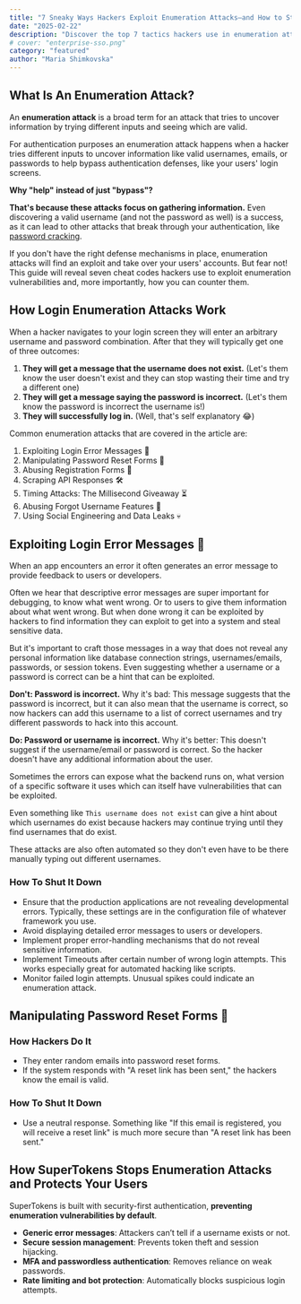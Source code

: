 ```yaml
---
title: "7 Sneaky Ways Hackers Exploit Enumeration Attacks—and How to Stop Them"
date: "2025-02-22"
description: "Discover the top 7 tactics hackers use in enumeration attacks and learn effective strategies to safeguard your authentication systems."
# cover: "enterprise-sso.png"
category: "featured"
author: "Maria Shimkovska"
---
```


## What Is An Enumeration Attack? 

An **enumeration attack** is a broad term for an attack that tries to uncover information by trying different inputs and seeing which are valid. 

For authentication purposes an enumeration attack happens when a hacker tries different inputs to uncover information like valid usernames, emails, or passwords to help bypass authentication defenses, like your users' login screens. 

**Why "help" instead of just "bypass"?**

**That's because these attacks focus on gathering information.** Even discovering a valid username (and not the password as well) is a success, as it can lead to other attacks that break through your authentication, like [password cracking](https://supertokens.com/blog/password-cracking-and-how-to-protect-against-them). 

If you don't have the right defense mechanisms in place, enumeration attacks will find an exploit and take over your users' accounts. But fear not! This guide will reveal seven cheat codes hackers use to exploit enumeration vulnerabilities and, more importantly, how you can counter them. 

## How Login Enumeration Attacks Work

When a hacker navigates to your login screen they will enter an arbitrary username and password combination. After that they will typically get one of three outcomes: 
1. **They will get a message that the username does not exist.** (Let's them know the user doesn't exist and they can stop wasting their time and try a different one)
2. **They will get a message saying the password is incorrect.** (Let's them know the password is incorrect the username is!)
3. **They will successfully log in.** (Well, that's self explanatory 😂)

Common enumeration attacks that are covered in the article are: 
1. Exploiting Login Error Messages 🚨
2. Manipulating Password Reset Forms 🔑
3. Abusing Registration Forms 👤
4. Scraping API Responses 🛠️
5. Timing Attacks: The Millisecond Giveaway ⏳
6. Abusing Forgot Username Features 🤔
7. Using Social Engineering and Data Leaks 💀

## Exploiting Login Error Messages 🚨

When an app encounters an error it often generates an error message to provide feedback to users or developers.

Often we hear that descriptive error messages are super important for debugging, to know what went wrong. Or to users to give them information about what went wrong. But when done wrong it can be exploited by hackers to find information they can exploit to get into a system and steal sensitive data.

But it's important to craft those messages in a way that does not reveal any personal information like database connection strings, usernames/emails, passwords, or session tokens. Even suggesting whether a username or a password is correct can be a hint that can be exploited. 

**Don't: Password is incorrect.**
Why it's bad: This message suggests that the password is incorrect, but it can also mean that the username is correct, so now hackers can add this username to a list of correct usernames and try different passwords to hack into this account. 

**Do: Password or username is incorrect.**
Why it's better: This doesn't suggest if the username/email or password is correct. So the hacker doesn't have any additional information about the user. 

Sometimes the errors can expose what the backend runs on, what version of a specific software it uses which can itself have vulnerabilities that can be exploited. 

Even something like `This username does not exist` can give a hint about which usernames do exist because hackers may continue trying until they find usernames that do exist. 

These attacks are also often automated so they don't even have to be there manually typing out different usernames. 

### How To Shut It Down 
- Ensure that the production applications are not revealing developmental errors. Typically, these settings are in the configuration file of whatever framework you use. 
- Avoid displaying detailed error messages to users or developers. 
- Implement proper error-handling mechanisms that do not reveal sensitive information. 
- Implement Timeouts after certain number of wrong login attempts. This works especially great for automated hacking like scripts. 
- Monitor failed login attempts. Unusual spikes could indicate an enumeration attack. 

## Manipulating Password Reset Forms 🔑

### How Hackers Do It
- They enter random emails into password reset forms. 
- If the system responds with "A reset link has been sent," the hackers know the email is valid. 

### How To Shut It Down
- Use a neutral response. Something like "If this email is registered, you will receive a reset link" is much more secure than "A reset link has been sent." 


## How SuperTokens Stops Enumeration Attacks and Protects Your Users 
SuperTokens is built with security-first authentication, **preventing enumeration vulnerabilities by default**.

- **Generic error messages**: Attackers can’t tell if a username exists or not.
- **Secure session management**: Prevents token theft and session hijacking.
- **MFA and passwordless authentication**: Removes reliance on weak passwords.
- **Rate limiting and bot protection**: Automatically blocks suspicious login attempts.



